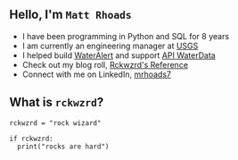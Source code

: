 ## Hello, I'm `Matt Rhoads`
- I have been programming in Python and SQL for 8 years
- I am currently an engineering manager at [USGS](https://www.usgs.gov/)
- I helped build [WaterAlert](https://accounts.waterdata.usgs.gov/wateralert/) and support [API WaterData](https://api.waterdata.usgs.gov/)
- Check out my blog roll, [Rckwzrd's Reference](https://rckwzrd.github.io/)
- Connect with me on LinkedIn, [mrhoads7](https://www.linkedin.com/in/mrhoads7/)

## What is `rckwzrd`?
```
rckwzrd = "rock wizard"

if rckwzrd:
  print("rocks are hard")
  ```
